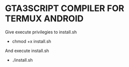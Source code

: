 # GTA3SCRIPT COMPILER FOR TERMUX ANDROID

Give execute privilegies to install.sh 
- chmod +x install.sh 

And execute install.sh 
- ./install.sh
